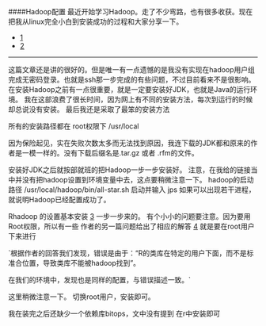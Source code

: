 ####Hadoop配置
最近开始学习Hadoop。走了不少弯路，也有很多收获。现在把我从linux完全小白到安装成功的过程和大家分享一下。
* [1](http://weixiaolu.iteye.com/blog/1401931)
* [2](http://weixiaolu.iteye.com/blog/1401786)

---
这篇文章还是讲的很好的。但是唯一有一点遗憾的是我没有实现在hadoop用户组完成无密码登录。也就是ssh那一步完成的有些问题，不过目前看来不是很影响。
在安装Hadoop之前有一点很重要，就是一定要安装好JDK，也就是Java的运行环境。
我在这部浪费了很长时间，因为网上有不同的安装方法，每次到运行的时候却总说没有安装。
最后我还是采取了最笨的安装方法


所有的安装路径都在 root权限下
	/usr/local

因为保险起见，实在失败次数太多而无法找到原因，我连下载的JDK都和原来的作者是一模一样的。没有下载后缀名是.tar.gz 或者 .rfm的文件。

安装好JDK之后就按部就班的把Hadoop一步一步安装好。
注意，在我给的链接当中并没有把hadoop设置到环境变量中去，这点要稍微注意一下。
hadoop的启动路径 /usr/local/hadoop/bin/all-star.sh
启动并输入 jps 如果可以出现若干进程，就说明Hadoop已经配置成功了。


Rhadoop 的设置基本安装
[3](http://cos.name/2013/03/rhadoop2-rhadoop/)
一步一步来的。
有个小小的问题要注意。因为要用Root权限，所以有一些
作者的另一篇问题给出了相应的解答
[4](http://blog.fens.me/category/r-lang/)
就是要在root用户下来进行

`根据作者的回答我们发现，错误是由于：“R的类库在特定的用户下面，而不是标准合位置，导致类库不能被hadoop找到”。

在我们的环境中，发现也是同样的配置，与错误描述一致。`

这里稍微注意一下。
切换root用户，安装即可。

我在装完之后还缺少一个依赖库bitops，文中没有提到
在r中安装即可





